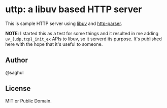 
# uttp: a libuv based HTTP server

This is sample HTTP server using [libuv](https://github.com/libuv/libuv)
and [http-parser](https://github.com/nodejs/http-parser).

**NOTE**: I started this as a test for some things and it resulted in me
adding `uv_{udp,tcp}_init_ex` APIs to libuv, so it serverd its purpose.
It's published here with the hope that it's useful to someone.


## Author

@saghul


## License

MIT or Public Domain.
